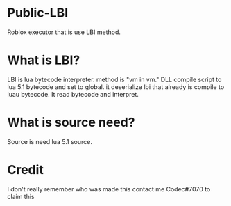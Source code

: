 # Public-LBI
Roblox executor that is use LBI method.

# What is LBI?
LBI is lua bytecode interpreter. method is "vm in vm." DLL compile script to lua 5.1 bytecode
and set to global. it deserialize lbi that already is compile to luau bytecode. It read bytecode and
interpret.

# What is source need?
Source is need lua 5.1 source.

# Credit
I don't really remember who was made this contact me Codec#7070 to claim this
